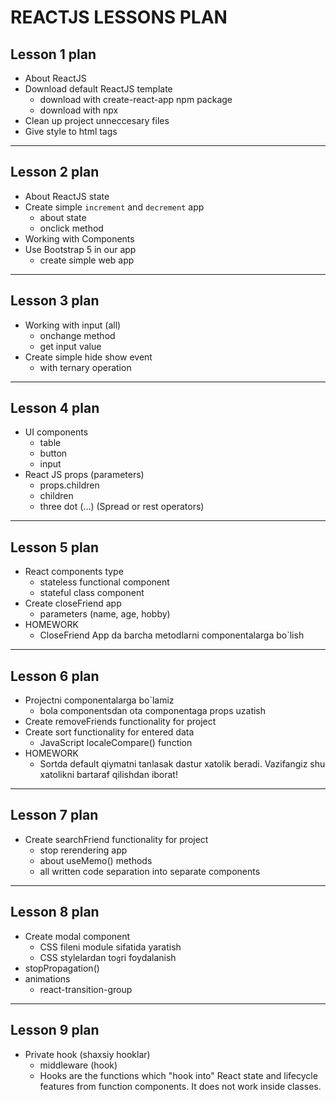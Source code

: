 # REACTJS LESSONS PLAN

## Lesson 1 plan

- About ReactJS
- Download default ReactJS template
  - download with create-react-app npm package
  - download with npx
- Clean up project unneccesary files
- Give style to html tags

---

## Lesson 2 plan

- About ReactJS state
- Create simple `increment` and `decrement` app
  - about state
  - onclick method
- Working with Components
- Use Bootstrap 5 in our app
  - create simple web app

---

## Lesson 3 plan

- Working with input (all)
  - onchange method
  - get input value
- Create simple hide show event
  - with ternary operation

---

## Lesson 4 plan

- UI components
  - table
  - button
  - input
- React JS props (parameters)
  - props.children
  - children
  - three dot (...) (Spread or rest operators)

---

## Lesson 5 plan

- React components type
  - stateless functional component
  - stateful class component
- Create closeFriend app
  - parameters (name, age, hobby)
- HOMEWORK
  - CloseFriend App da barcha metodlarni componentalarga bo`lish

---

## Lesson 6 plan

- Projectni componentalarga bo`lamiz
  - bola componentsdan ota componentaga props uzatish
- Create removeFriends functionality for project
- Create sort functionality for entered data
  - JavaScript localeCompare() function
- HOMEWORK
  - Sortda default qiymatni tanlasak dastur xatolik beradi. 
    Vazifangiz shu xatolikni bartaraf qilishdan iborat!

---

## Lesson 7 plan

- Create searchFriend functionality for project
  - stop rerendering app
  - about useMemo() methods
  - all written code separation into separate components

---

## Lesson 8 plan

- Create modal component
  - CSS fileni module sifatida yaratish
  - CSS stylelardan to`g`ri foydalanish
- stopPropagation()
- animations
  - react-transition-group

---

## Lesson 9 plan

- Private hook (shaxsiy hooklar)
  - middleware (hook)
  - Hooks are the functions which "hook into" React state and lifecycle features from function components. It does not work inside classes.

